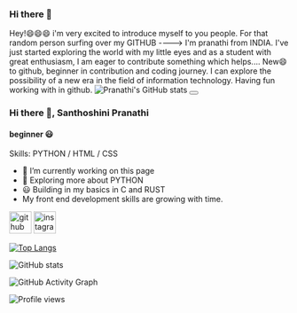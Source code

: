 ### Hi there 👋
Hey!😄😄😄 i'm very excited to introduce myself to you people.
For that random person surfing over my GITHUB ----> I'm pranathi from INDIA. I've just started exploring the world with my little eyes and as a student with great enthusiasm, I am eager to contribute something which helps....
New😄 to github,
beginner in contribution and coding journey. 
I can explore the possibility of a new era in the field of information technology.
Having fun working with in github.
![Pranathi's GitHub stats](https://github-readme-stats.vercel.app/api?username=pranathi000&theme=dark&show_icons=true)
<button data-toggle-theme="dark,light" data-act-class="ACTIVECLASS"></button>
### Hi there 👋, Santhoshini Pranathi
#### beginner 😃

Skills: PYTHON / HTML / CSS

- 🔭 I’m currently working on this page 
- 🌱 Exploring more about PYTHON
- 😃 Building in my basics in C and RUST
-    My front end development skills are growing with time.


[<img src='https://cdn.jsdelivr.net/npm/simple-icons@3.0.1/icons/github.svg' alt='github' height='40'>](https://github.com/pranathi000)  [<img src='https://cdn.jsdelivr.net/npm/simple-icons@3.0.1/icons/instagram.svg' alt='instagram' height='40'>](https://www.instagram.com/pranathi__singaraju/)  

[![Top Langs](https://github-readme-stats.vercel.app/api/top-langs/?username=pranathi000)](https://github.com/anuraghazra/github-readme-stats)

![GitHub stats](https://github-readme-stats.vercel.app/api?username=pranathi000&show_icons=true)  

![GitHub Activity Graph](https://activity-graph.herokuapp.com/graph?username=pranathi000)  

![Profile views](https://gpvc.arturio.dev/pranathi000)  
